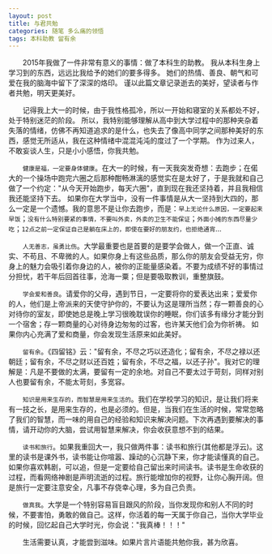 ```yaml
---
layout: post
title: 与君共勉
categories: 随笔 多么痛的领悟
tags: 本科助教 留有余
---
```


&emsp;&emsp;2015年我做了一件非常有意义的事情：做了本科生的助教。
我从本科生身上学习到的东西，远远比我给予的她们的要多得多。
她们的热情、善良、朝气和可爱在我的脑海中留下了深深的烙印。
谨以此篇文章记录逝去的美好，望读者与作者共勉，明天更美好。

&emsp;&emsp;记得我上大一的时候，由于我性格孤冷，所以一开始和寝室的关系都处不好，处于特别迷茫的阶段。
所以，我特别能够理解从高中到大学过程中的那种夹杂着失落的情绪，仿佛不再知道追求的是什么，也失去了像高中同学之间那种美好的东西，感觉无所适从，我在这种情绪中混混沌沌的度过了一个学期。
作为过来人，不敢妄谈人生，只是小小感悟，你我共勉。

&emsp;&emsp;`健康是福，一定要身体健康`。在大一的时候，有一天我突发奇想：去跑步；在偌大的一个操场中跑完六圈之后那种酣畅淋漓的感觉实在是太好了，于是我就和自己做了一个约定："从今天开始跑步，每天六圈"，直到现在我还坚持着，并且我相信我还能坚持下去。
如果你在大学当中，没有一件事情是从大一坚持到大四的，那么一定是一个遗憾。我的意思不是让你去跑步，而是：`早上无论什么原因，一定要起来早饭`；`没有什么特别要紧的事情，不要叫外卖，外卖的卫生不能保证`；`外面小摊的东西尽量少吃`；`12点之前一定保证自己是躺在床上的，即使在要好的朋友约，也拒绝通宵`...

&emsp;&emsp;`人无善志，虽勇比伤`。大学最重要也是首要的是要学会做人，做一个正直、诚实、不苟且、不卑微的人。如果你身上有这些品质，那么你的朋友会受益无穷，你身上的魅力会吸引着你身边的人，被你的正能量感染着。不要为成绩不好的事情过分担忧，若干年后回首往事，沧海一粟；但是要吸取教训，重整旗鼓。

&emsp;&emsp;`学会爱和善良`。请爱你的父母，遇到节日，一定要将你的爱表达出来；爱爱你的人，他们是上帝派来的天使守护你的，不要认为这是理所当然；存一颗善良的心对待你的室友，即使她总是晚上学习很晚耽误你的睡眠，你们该多有缘分才能分到一个宿舍；存一颗商量的心对待身边匆匆的过客，也许某天他们会为你祈祷。
如果你内心充满了爱和商量，你会发现生活原来如此美好。

&emsp;&emsp;`留有余`。《四留铭》云："留有余，不尽之巧以还造化；留有余，不尽之禄以还朝廷；留有余，不尽之财以还百姓；留有余，不尽之福，以还子孙"。我对它的理解是：凡是不要做的太满，要留有一定的余地。对自己不要太过于苛刻，同样对别人也要留有余，不能太苛刻，多宽容。

&emsp;&emsp;`知识是用来生存的，而智慧是用来生活的`。我们在学校学习的知识，是让我们将来有一技之长，是用来生存的，也是必须的。但是，当我们在生活的时候，常常忽略了我们的智慧，而一味的用自己的经验和知识来解决问题。下次再遇到要解决的事情，请开动你的大脑，尝试用智慧来解决，你会收获意想不到的结果。

&emsp;&emsp;`读书和旅行`。如果我重回大一，我只做两件事：读书和旅行(其他都是浮云)。这里的读书是课外书，读书能让你喧嚣、躁动的心沉静下来，你才能读懂真的自己。如果你喜欢韩剧，可以追，但是一定要给自己留出来时间读书。读书是生命收获的过程，而看网络神剧是声明流逝的过程。旅行能增加你的视野，让你心胸开阔。但是旅行一定要注意安全，凡事不存侥幸心理，多为自己负责。

&emsp;&emsp;`做真我`。大学是一个特别容易盲目跟风的阶段，当你发现你和别人不同的时候，不要害怕，勇敢的做自己。这样，你活着的每一天属于你自己，当你大学毕业的时候，回忆起自己大学时光，你会说："我真棒！！！"

&emsp;&emsp;生活需要认真，才能尝到滋味。如果片言片语能共勉你我，甚为欣喜。
